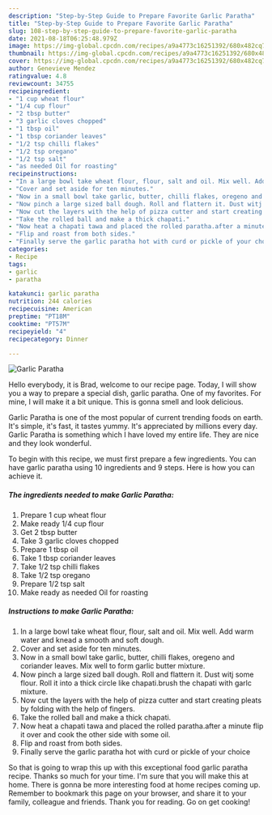 ```yaml
---
description: "Step-by-Step Guide to Prepare Favorite Garlic Paratha"
title: "Step-by-Step Guide to Prepare Favorite Garlic Paratha"
slug: 108-step-by-step-guide-to-prepare-favorite-garlic-paratha
date: 2021-08-18T06:25:48.979Z
image: https://img-global.cpcdn.com/recipes/a9a4773c16251392/680x482cq70/garlic-paratha-recipe-main-photo.jpg
thumbnail: https://img-global.cpcdn.com/recipes/a9a4773c16251392/680x482cq70/garlic-paratha-recipe-main-photo.jpg
cover: https://img-global.cpcdn.com/recipes/a9a4773c16251392/680x482cq70/garlic-paratha-recipe-main-photo.jpg
author: Genevieve Mendez
ratingvalue: 4.8
reviewcount: 34755
recipeingredient:
- "1 cup wheat flour"
- "1/4 cup flour"
- "2 tbsp butter"
- "3 garlic cloves chopped"
- "1 tbsp oil"
- "1 tbsp coriander leaves"
- "1/2 tsp chilli flakes"
- "1/2 tsp oregano"
- "1/2 tsp salt"
- "as needed Oil for roasting"
recipeinstructions:
- "In a large bowl take wheat flour, flour, salt and oil. Mix well. Add warm water and knead a smooth and soft dough."
- "Cover and set aside for ten minutes."
- "Now in a small bowl take garlic, butter, chilli flakes, oregeno and coriander leaves. Mix well to form garlic butter mixture."
- "Now pinch a large sized ball dough. Roll and flattern it. Dust witj some flour. Roll it into a thick circle like chapati.brush the chapati with garlc mixture."
- "Now cut the layers with the help of pizza cutter and start creating pleats by folding with the help of fingers."
- "Take the rolled ball and make a thick chapati."
- "Now heat a chapati tawa and placed the rolled paratha.after a minute flip it over and cook the other side with some oil."
- "Flip and roast from both sides."
- "Finally serve the garlic paratha hot with curd or pickle of your choice"
categories:
- Recipe
tags:
- garlic
- paratha

katakunci: garlic paratha 
nutrition: 244 calories
recipecuisine: American
preptime: "PT18M"
cooktime: "PT57M"
recipeyield: "4"
recipecategory: Dinner

---
```



![Garlic Paratha](https://img-global.cpcdn.com/recipes/a9a4773c16251392/680x482cq70/garlic-paratha-recipe-main-photo.jpg)

Hello everybody, it is Brad, welcome to our recipe page. Today, I will show you a way to prepare a special dish, garlic paratha. One of my favorites. For mine, I will make it a bit unique. This is gonna smell and look delicious.



Garlic Paratha is one of the most popular of current trending foods on earth. It's simple, it's fast, it tastes yummy. It's appreciated by millions every day. Garlic Paratha is something which I have loved my entire life. They are nice and they look wonderful.


To begin with this recipe, we must first prepare a few ingredients. You can have garlic paratha using 10 ingredients and 9 steps. Here is how you can achieve it.

<!--inarticleads1-->

##### The ingredients needed to make Garlic Paratha:

1. Prepare 1 cup wheat flour
1. Make ready 1/4 cup flour
1. Get 2 tbsp butter
1. Take 3 garlic cloves chopped
1. Prepare 1 tbsp oil
1. Take 1 tbsp coriander leaves
1. Take 1/2 tsp chilli flakes
1. Take 1/2 tsp oregano
1. Prepare 1/2 tsp salt
1. Make ready as needed Oil for roasting




<!--inarticleads2-->

##### Instructions to make Garlic Paratha:

1. In a large bowl take wheat flour, flour, salt and oil. Mix well. Add warm water and knead a smooth and soft dough.
1. Cover and set aside for ten minutes.
1. Now in a small bowl take garlic, butter, chilli flakes, oregeno and coriander leaves. Mix well to form garlic butter mixture.
1. Now pinch a large sized ball dough. Roll and flattern it. Dust witj some flour. Roll it into a thick circle like chapati.brush the chapati with garlc mixture.
1. Now cut the layers with the help of pizza cutter and start creating pleats by folding with the help of fingers.
1. Take the rolled ball and make a thick chapati.
1. Now heat a chapati tawa and placed the rolled paratha.after a minute flip it over and cook the other side with some oil.
1. Flip and roast from both sides.
1. Finally serve the garlic paratha hot with curd or pickle of your choice




So that is going to wrap this up with this exceptional food garlic paratha recipe. Thanks so much for your time. I'm sure that you will make this at home. There is gonna be more interesting food at home recipes coming up. Remember to bookmark this page on your browser, and share it to your family, colleague and friends. Thank you for reading. Go on get cooking!
